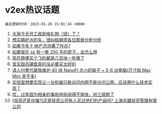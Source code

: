 # v2ex热议话题

`最后更新时间：2023-01-28 15:01:24 +0800`

1. [大家今天开工收到啥礼物（钱）了？](https://www.v2ex.com/t/910951)
1. [想买辆好点的车，很纠结麻烦各位帮我分析分析](https://www.v2ex.com/t/911001)
1. [如果今年 F 地产泡泡爆了咋办?](https://www.v2ex.com/t/911022)
1. [如果我在 sz 有一套 250 平的房子，会怎么样](https://www.v2ex.com/t/910854)
1. [现在随便买个飞机都是几百块一年佛了](https://www.v2ex.com/t/910931)
1. [其实固态硬盘真的没必要买太好的](https://www.v2ex.com/t/910866)
1. [请人付费代替我维护 40 块 NanoPi 大小的板子 + 5-6 台电脑(尺寸和 Mac Mini 差不多)](https://www.v2ex.com/t/910966)
1. [实验室想要实现让一台机器只能访问内网不能访问公网，应该用什么技术实现？](https://www.v2ex.com/t/910930)
1. [哎，过年因为相亲的事和爸妈闹得不愉快，初三就跑了](https://www.v2ex.com/t/910993)
1. [[投资还是诈骗?]这家投资公司有人买过他们的产品吗? 上海兆雄投资管理有限公司](https://www.v2ex.com/t/910959)

